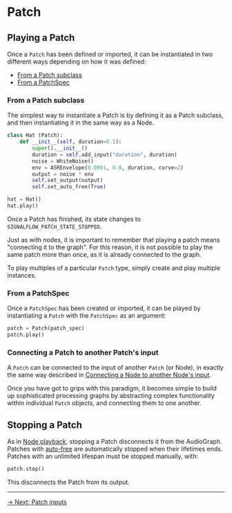 # Patch

## Playing a Patch

Once a `Patch` has been defined or imported, it can be instantiated in two different ways depending on how it was defined:

 - [From a Patch subclass](#from-a-patch-subclass)
 - [From a PatchSpec](#from-a-patchspec)

### From a Patch subclass

The simplest way to instantiate a Patch is by defining it as a Patch subclass, and then instantiating it in the same way as a Node. 

```python
class Hat (Patch):
    def __init__(self, duration=0.1):
        super().__init__()
        duration = self.add_input("duration", duration)
        noise = WhiteNoise()
        env = ASREnvelope(0.0001, 0.0, duration, curve=2)
        output = noise * env
        self.set_output(output)
        self.set_auto_free(True)

hat = Hat()
hat.play()
```

Once a Patch has finished, its state changes to `SIGNALFLOW_PATCH_STATE_STOPPED`.

Just as with nodes, it is important to remember that playing a patch means "connecting it to the graph". For this reason, it is not possible to play the same patch more than once, as it is already connected to the graph.

To play multiples of a particular `Patch` type, simply create and play multiple instances.

### From a PatchSpec

Once a `PatchSpec` has been created or imported, it can be played by instantiating a `Patch` with the `PatchSpec` as an argument:

```python
patch = Patch(patch_spec)
patch.play()
```

### Connecting a Patch to another Patch's input

A `Patch` can be connected to the input of another `Patch` (or Node), in exactly the same way described in [Connecting a Node to another Node's input](/node/playback#connecting-a-node-to-another-nodes-input).

Once you have got to grips with this paradigm, it becomes simple to build up sophisticated processing graphs by abstracting complex functionality within individual `Patch` objects, and connecting them to one another. 

## Stopping a Patch

As in [Node playback](/node/playback), stopping a Patch disconnects it from the AudioGraph. Patches with [auto-free](/patch/auto-free) are automatically stopped when their lifetimes ends. Patches with an unlimited lifespan must be stopped manually, with:

```python
patch.stop()
```

This disconnects the Patch from its output.

---

[→ Next: Patch inputs](/patch/inputs)